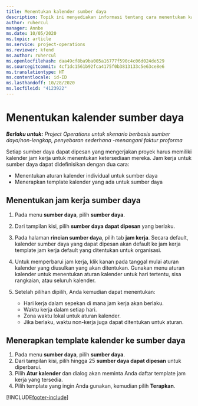 ```yaml
---
title: Menentukan kalender sumber daya
description: Topik ini menyediakan informasi tentang cara menentukan kalender jam kerja untuk sumber daya dalam Project Operations.
author: ruhercul
manager: Annbe
ms.date: 10/05/2020
ms.topic: article
ms.service: project-operations
ms.reviewer: kfend
ms.author: ruhercul
ms.openlocfilehash: daa49cf8ba9ba005a16777f590c4c06d024de529
ms.sourcegitcommit: 4cf1dc1561b92fca4175f0b3813133c5e63ce8e6
ms.translationtype: HT
ms.contentlocale: id-ID
ms.lasthandoff: 10/28/2020
ms.locfileid: "4123922"
---
```

# <a name="define-resource-calendars"></a>Menentukan kalender sumber daya

_**Berlaku untuk:** Project Operations untuk skenario berbasis sumber daya/non-lengkap, penyebaran sederhana -menangani faktur proforma_

Setiap sumber daya dapat dipesan yang mengerjakan proyek harus memiliki kalender jam kerja untuk menentukan ketersediaan mereka. Jam kerja untuk sumber daya dapat didefinisikan dengan dua cara: 

   - Menentukan aturan kalender individual untuk sumber daya
   - Menerapkan template kalender yang ada untuk sumber daya

## <a name="define-a-resources-working-hours"></a>Menentukan jam kerja sumber daya

1. Pada menu **sumber daya**, pilih **sumber daya**.
2. Dari tampilan kisi, pilih **sumber daya dapat dipesan** yang berlaku.
3. Pada halaman **rincian sumber daya**, pilih tab **jam kerja**. Secara default, kalender sumber daya yang dapat dipesan akan default ke jam kerja template jam kerja default yang ditentukan untuk organisasi.
4. Untuk memperbarui jam kerja, klik kanan pada tanggal mulai aturan kalender yang diusulkan yang akan ditentukan. Gunakan menu aturan kalender untuk menentukan aturan kalender untuk hari tertentu, sisa rangkaian, atau seluruh kalender.
5. Setelah pilihan dipilih, Anda kemudian dapat menentukan:

    - Hari kerja dalam sepekan di mana jam kerja akan berlaku.
    - Waktu kerja dalam setiap hari.
    - Zona waktu lokal untuk aturan kalender.
    - Jika berlaku, waktu non-kerja juga dapat ditentukan untuk aturan.

## <a name="applying-a-calendar-template-to-a-resource"></a>Menerapkan template kalender ke sumber daya

1. Pada menu **sumber daya**, pilih **sumber daya**.
2. Dari tampilan kisi, pilih hingga 25 **sumber daya dapat dipesan** untuk diperbarui.
3. Pilih **Atur kalender** dan dialog akan meminta Anda daftar template jam kerja yang tersedia.
4. Pilih template yang ingin Anda gunakan, kemudian pilih **Terapkan**.


[!INCLUDE[footer-include](../includes/footer-banner.md)]
